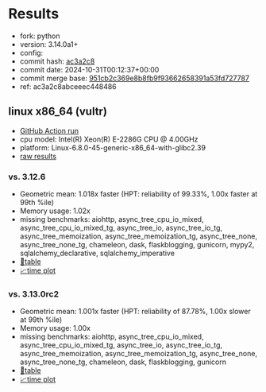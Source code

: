 # Results

- fork: python
- version: 3.14.0a1+
- config: 
- commit hash: [ac3a2c8](https://github.com/python/cpython/commit/ac3a2c8)
- commit date: 2024-10-31T00:12:37+00:00
- commit merge base: [951cb2c369e8b8fb9f93662658391a53fd727787](https://github.com/python/cpython/commit/951cb2c369e8b8fb9f93662658391a53fd727787)
- ref: ac3a2c8abceeec448486

## linux x86_64 (vultr)

- [GitHub Action run](https://github.com/facebookexperimental/free-threading-benchmarking/actions/runs/11603802920)
- cpu model: Intel(R) Xeon(R) E-2286G CPU @ 4.00GHz
- platform: Linux-6.8.0-45-generic-x86_64-with-glibc2.39
- [raw results](bm-20241031-vultr-x86_64-python-ac3a2c8abceeec448486-3.14.0a1%2B-ac3a2c8.json)

### vs. 3.12.6

- Geometric mean: 1.018x faster (HPT: reliability of 99.33%, 1.00x faster at 99th %ile)
- Memory usage: 1.02x
- missing benchmarks: aiohttp, async_tree_cpu_io_mixed, async_tree_cpu_io_mixed_tg, async_tree_io, async_tree_io_tg, async_tree_memoization, async_tree_memoization_tg, async_tree_none, async_tree_none_tg, chameleon, dask, flaskblogging, gunicorn, mypy2, sqlalchemy_declarative, sqlalchemy_imperative
- [📄table](bm-20241031-vultr-x86_64-python-ac3a2c8abceeec448486-3.14.0a1%2B-ac3a2c8-vs-3.12.6.md)
- [📈time plot](bm-20241031-vultr-x86_64-python-ac3a2c8abceeec448486-3.14.0a1%2B-ac3a2c8-vs-3.12.6.svg)

### vs. 3.13.0rc2

- Geometric mean: 1.001x faster (HPT: reliability of 87.78%, 1.00x slower at 99th %ile)
- Memory usage: 1.00x
- missing benchmarks: aiohttp, async_tree_cpu_io_mixed, async_tree_cpu_io_mixed_tg, async_tree_io, async_tree_io_tg, async_tree_memoization, async_tree_memoization_tg, async_tree_none, async_tree_none_tg, chameleon, dask, flaskblogging, gunicorn
- [📄table](bm-20241031-vultr-x86_64-python-ac3a2c8abceeec448486-3.14.0a1%2B-ac3a2c8-vs-3.13.0rc2.md)
- [📈time plot](bm-20241031-vultr-x86_64-python-ac3a2c8abceeec448486-3.14.0a1%2B-ac3a2c8-vs-3.13.0rc2.svg)


